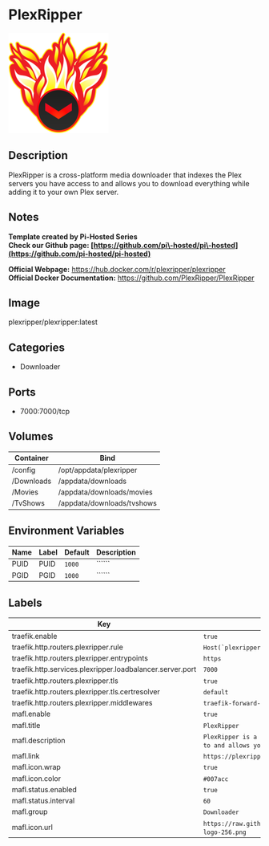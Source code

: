 # PlexRipper

![Logo](images/PlexRipper.png)

## Description
PlexRipper is a cross\-platform media downloader that indexes the Plex servers you have access to and allows you to download everything while adding it to your own Plex server.

## Notes
**Template created by Pi\-Hosted Series**  
**Check our Github page: [https://github.com/pi\-hosted/pi\-hosted](https://github.com/pi-hosted/pi-hosted)**  
  
**Official Webpage:** <https://hub.docker.com/r/plexripper/plexripper>  
**Official Docker Documentation:** <https://github.com/PlexRipper/PlexRipper>  
  
  


## Image
plexripper/plexripper:latest

## Categories
- Downloader

## Ports
- 7000:7000/tcp

## Volumes
| Container | Bind |
|-----------|------|
| /config | /opt/appdata/plexripper |
| /Downloads | /appdata/downloads |
| /Movies | /appdata/downloads/movies |
| /TvShows | /appdata/downloads/tvshows |

## Environment Variables
| Name | Label | Default | Description |
|------|-------|---------|-------------|
| PUID | PUID | ```1000``` | `````` |
| PGID | PGID | ```1000``` | `````` |

## Labels
| Key | Value |
|-----|-------|
| traefik.enable | ```true``` |
| traefik.http.routers.plexripper.rule | ```Host(`plexripper.{$TRAEFIK_INGRESS_DOMAIN}`)``` |
| traefik.http.routers.plexripper.entrypoints | ```https``` |
| traefik.http.services.plexripper.loadbalancer.server.port | ```7000``` |
| traefik.http.routers.plexripper.tls | ```true``` |
| traefik.http.routers.plexripper.tls.certresolver | ```default``` |
| traefik.http.routers.plexripper.middlewares | ```traefik-forward-auth``` |
| mafl.enable | ```true``` |
| mafl.title | ```PlexRipper``` |
| mafl.description | ```PlexRipper is a cross-platform media downloader that indexes the Plex servers you have access to and allows you to download everything while adding it to your own Plex server.``` |
| mafl.link | ```https://plexripper.{$TRAEFIK_INGRESS_DOMAIN}``` |
| mafl.icon.wrap | ```true``` |
| mafl.icon.color | ```#007acc``` |
| mafl.status.enabled | ```true``` |
| mafl.status.interval | ```60``` |
| mafl.group | ```Downloader``` |
| mafl.icon.url | ```https://raw.githubusercontent.com/PlexRipper/PlexRipper/dev/export/plexripper/logo/full/full-logo-256.png``` |

